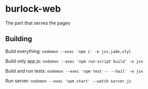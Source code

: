 # burlock-web
The part that serves the pages

## Building

Build everything: `nodemon --exec 'npm i' -e jsx,jade,styl`

Build only app.js: `nodemon --exec 'npm run-script build' -e jsx`

Build and run tests: `nodemon --exec 'npm test -- --bail' -e jsx`

Run server: `nodemon --exec 'npm start' --watch server.js`
